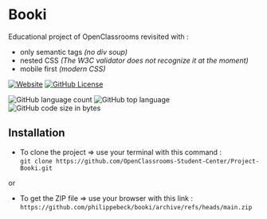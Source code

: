 # Booki

Educational project of OpenClassrooms revisited with :
-  only semantic tags *(no div soup)*  
-  nested CSS *(The W3C validator does not recognize it at the moment)*  
-  mobile first *(modern CSS)*  

[![Website](https://img.shields.io/website?url=https%3A%2F%2Fphilippebeck.github.io/booki)](https://philippebeck.github.io/booki)
[![GitHub License](https://img.shields.io/github/license/philippebeck/booki)](https://github.com/philippebeck/booki/blob/main/LICENSE.md)

![GitHub language count](https://img.shields.io/github/languages/count/philippebeck/booki)
![GitHub top language](https://img.shields.io/github/languages/top/philippebeck/booki)
![GitHub code size in bytes](https://img.shields.io/github/languages/code-size/philippebeck/booki)

## Installation

-  To clone the project => use your terminal with this command :  
`git clone https://github.com/OpenClassrooms-Student-Center/Project-Booki.git`  

or  

-  To get the ZIP file => use your browser with this link :  
`https://github.com/philippebeck/booki/archive/refs/heads/main.zip`  
